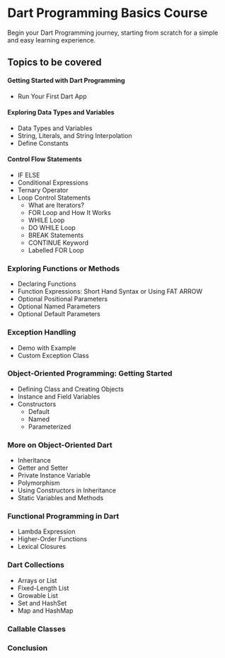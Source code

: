 # Dart Programming Basics Course

Begin your Dart Programming journey, starting from scratch for a simple and easy learning experience.

## Topics to be covered
#### Getting Started with Dart Programming
- Run Your First Dart App
  
#### Exploring Data Types and Variables
- Data Types and Variables
- String, Literals, and String Interpolation
- Define Constants

#### Control Flow Statements
- IF ELSE
- Conditional Expressions
- Ternary Operator
- Loop Control Statements
  - What are Iterators?
  - FOR Loop and How It Works
  - WHILE Loop
  - DO WHILE Loop
  - BREAK Statements
  - CONTINUE Keyword
  - Labelled FOR Loop

### Exploring Functions or Methods
- Declaring Functions
- Function Expressions: Short Hand Syntax or Using FAT ARROW
- Optional Positional Parameters
- Optional Named Parameters
- Optional Default Parameters

### Exception Handling
- Demo with Example
- Custom Exception Class

### Object-Oriented Programming: Getting Started
- Defining Class and Creating Objects
- Instance and Field Variables
- Constructors
  - Default
  - Named
  - Parameterized

### More on Object-Oriented Dart
- Inheritance
- Getter and Setter
- Private Instance Variable
- Polymorphism
- Using Constructors in Inheritance
- Static Variables and Methods

### Functional Programming in Dart
- Lambda Expression
- Higher-Order Functions
- Lexical Closures

### Dart Collections
- Arrays or List
- Fixed-Length List
- Growable List
- Set and HashSet
- Map and HashMap
  
### Callable Classes

### Conclusion
